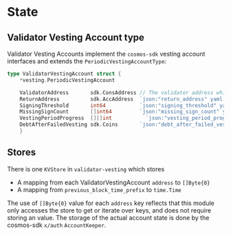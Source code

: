 <!--
order: 2
-->

# State

## Validator Vesting Account type

Validator Vesting Accounts implement the `cosmos-sdk` vesting account interfaces and extends the `PeriodicVestingAccountType`:

```go
type ValidatorVestingAccount struct {
	*vesting.PeriodicVestingAccount

	ValidatorAddress       sdk.ConsAddress // The validator address which will be used to check if blocks were signed
	ReturnAddress          sdk.AccAddress  `json:"return_address" yaml:"return_address"` // The account where coins will be returned in the event of a failed vesting period
	SigningThreshold       int64           `json:"signing_threshold" yaml:"signing_threshold"` // The percentage of blocks, as an integer between 0 and 100, that must be signed each period for coins to successfully vest.
	MissingSignCount       []int64         `json:"missing_sign_count" yaml:"missing_sign_count"` // An array of two integers which track the number of blocks that were not signed during the current period and the total number of blocks which have passed during the current period, respectively.
	VestingPeriodProgress  [][]int           `json:"vesting_period_progress" yaml:"vesting_period_progress"` //An 2d array with length equal to the number of vesting periods. After each period, the value at the first index of that period is updated with 1 to represent that the period is over. The value at the second index is updated to 0 for unsuccessful vesting and 1 for successful vesting.
	DebtAfterFailedVesting sdk.Coins       `json:"debt_after_failed_vesting" yaml:"debt_after_failed_vesting"` // The debt currently owed by the account. Debt accumulates in the event of unsuccessful vesting periods.
	}
```

## Stores

There is one `KVStore` in `validator-vesting` which stores

* A mapping from each ValidatorVestingAccount `address` to `[]Byte{0}`
* A mapping from `previous_block_time_prefix` to `time.Time`

The use of `[]Byte{0}` value for each `address` key reflects that this module only accesses the store to get or iterate over keys, and does not require storing an value. The storage of the actual account state is done by the cosmos-sdk `x/auth` `AccountKeeper`.
